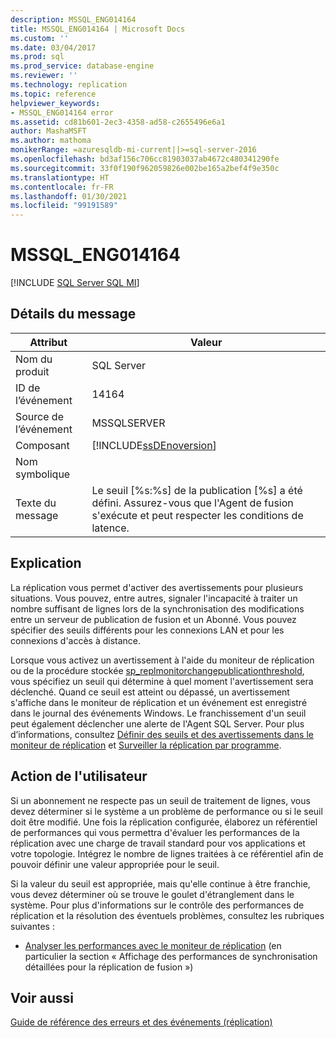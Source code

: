 ```yaml
---
description: MSSQL_ENG014164
title: MSSQL_ENG014164 | Microsoft Docs
ms.custom: ''
ms.date: 03/04/2017
ms.prod: sql
ms.prod_service: database-engine
ms.reviewer: ''
ms.technology: replication
ms.topic: reference
helpviewer_keywords:
- MSSQL_ENG014164 error
ms.assetid: cd81b601-2ec3-4358-ad58-c2655496e6a1
author: MashaMSFT
ms.author: mathoma
monikerRange: =azuresqldb-mi-current||>=sql-server-2016
ms.openlocfilehash: bd3af156c706cc81903037ab4672c480341290fe
ms.sourcegitcommit: 33f0f190f962059826e002be165a2bef4f9e350c
ms.translationtype: HT
ms.contentlocale: fr-FR
ms.lasthandoff: 01/30/2021
ms.locfileid: "99191589"
---
```

# <a name="mssql_eng014164"></a>MSSQL_ENG014164
[!INCLUDE [SQL Server SQL MI](../../includes/applies-to-version/sql-asdbmi.md)]
    
## <a name="message-details"></a>Détails du message  
  
|Attribut|Valeur|  
|-|-|  
|Nom du produit|SQL Server|  
|ID de l’événement|14164|  
|Source de l’événement|MSSQLSERVER|  
|Composant|[!INCLUDE[ssDEnoversion](../../includes/ssdenoversion-md.md)]|  
|Nom symbolique||  
|Texte du message|Le seuil [%s:%s] de la publication [%s] a été défini. Assurez-vous que l'Agent de fusion s'exécute et peut respecter les conditions de latence.|  
  
## <a name="explanation"></a>Explication  
 La réplication vous permet d'activer des avertissements pour plusieurs situations. Vous pouvez, entre autres, signaler l'incapacité à traiter un nombre suffisant de lignes lors de la synchronisation des modifications entre un serveur de publication de fusion et un Abonné. Vous pouvez spécifier des seuils différents pour les connexions LAN et pour les connexions d'accès à distance.  
  
 Lorsque vous activez un avertissement à l'aide du moniteur de réplication ou de la procédure stockée [sp_replmonitorchangepublicationthreshold](../../relational-databases/system-stored-procedures/sp-replmonitorchangepublicationthreshold-transact-sql.md), vous spécifiez un seuil qui détermine à quel moment l'avertissement sera déclenché. Quand ce seuil est atteint ou dépassé, un avertissement s'affiche dans le moniteur de réplication et un événement est enregistré dans le journal des événements Windows. Le franchissement d'un seuil peut également déclencher une alerte de l'Agent SQL Server. Pour plus d’informations, consultez [Définir des seuils et des avertissements dans le moniteur de réplication](../../relational-databases/replication/monitor/set-thresholds-and-warnings-in-replication-monitor.md) et [Surveiller la réplication par programme](../../relational-databases/replication/monitor/programmatically-monitor-replication.md).  
  
## <a name="user-action"></a>Action de l'utilisateur  
 Si un abonnement ne respecte pas un seuil de traitement de lignes, vous devez déterminer si le système a un problème de performance ou si le seuil doit être modifié. Une fois la réplication configurée, élaborez un référentiel de performances qui vous permettra d'évaluer les performances de la réplication avec une charge de travail standard pour vos applications et votre topologie. Intégrez le nombre de lignes traitées à ce référentiel afin de pouvoir définir une valeur appropriée pour le seuil.  
  
 Si la valeur du seuil est appropriée, mais qu'elle continue à être franchie, vous devez déterminer où se trouve le goulet d'étranglement dans le système. Pour plus d'informations sur le contrôle des performances de réplication et la résolution des éventuels problèmes, consultez les rubriques suivantes :  
  
-   [Analyser les performances avec le moniteur de réplication](../../relational-databases/replication/monitor/monitor-performance-with-replication-monitor.md) (en particulier la section « Affichage des performances de synchronisation détaillées pour la réplication de fusion »)  
  
## <a name="see-also"></a>Voir aussi  
 [Guide de référence des erreurs et des événements &#40;réplication&#41;](../../relational-databases/replication/errors-and-events-reference-replication.md)  
  
  
